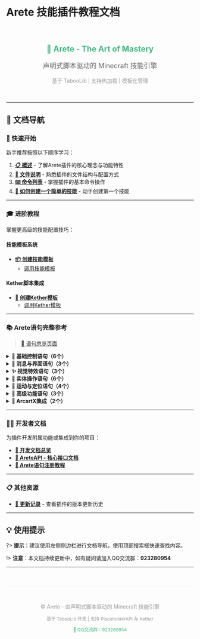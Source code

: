 # Arete 技能插件教程文档

<div style="text-align: center; padding: 20px 0;">
  <h2 style="color: #42b983;">🎴 Arete - The Art of Mastery</h2>
  <p style="font-size: 18px; color: #666;">声明式脚本驱动的 Minecraft 技能引擎</p>
  <p style="color: #999;">基于 TabooLib | 支持热加载 | 模板化管理</p>
</div>

---

## 📖 文档导航

### 🚀 快速开始

新手推荐按照以下顺序学习：

1. **[📋 概述](概述.md)** - 了解Arete插件的核心理念与功能特性
2. **[📁 文件说明](文件说明.md)** - 熟悉插件的文件结构与配置方式
3. **[⌨️ 命令列表](命令列表.md)** - 掌握插件的基本命令操作
4. **[🎯 如何创建一个简单的技能](如何创建一个简单的技能.md)** - 动手创建第一个技能

---

### 🎓 进阶教程

掌握更高级的技能配置技巧：

#### 技能模板系统
- **[📦 创建技能模板](如何创建一个简单的技能模板/index.md)**
  - [调用技能模板](如何创建一个简单的技能模板/如何在技能配置中调用该模板.md)

#### Kether脚本集成
- **[🔧 创建Kether模板](如何创建一个简单的Kether模板/index.md)**
  - [调用Kether模板](如何创建一个简单的Kether模板/如何在技能配置中调用Kether模板.md)

---

### 📚 Arete语句完整参考

> [📑 语句总览页面](「Arete语句（Statement）」/index.md)

<details>
<summary><b>🔧 基础控制语句（6个）</b></summary>

- [🧰 var - 定义与覆盖变量](「Arete语句（Statement）」/var—定义_覆盖上下文变量.md)
- [⚖️ if - 条件判断](「Arete语句（Statement）」/⚖️if—条件判断语句.md)
- [🧠 ifchain - 多分支条件](「Arete语句（Statement）」/ifchain—多分支条件执行_case…else链.md)
- [🔁 for - 循环语句](「Arete语句（Statement）」/for—计次数_区间循环_临时变量.md)
- [🎲 random - 随机执行](「Arete语句（Statement）」/random—按权重随机执行一个子块.md)
- [⏳ delay - 延迟执行](「Arete语句（Statement）」/⏳delay—延迟执行后续语句.md)

</details>

<details>
<summary><b>💬 消息与界面语句（3个）</b></summary>

- [🗨️ message - 发送消息](「Arete语句（Statement）」/️message—发送消息语句.md)
- [📢 nearby-message - 范围消息](「Arete语句（Statement）」/nearby-message—向附近玩家发送消息.md)
- [🪶 title - 标题与副标题](「Arete语句（Statement）」/title—显示标题与副标题.md)

</details>

<details>
<summary><b>✨ 视觉特效语句（3个）</b></summary>

- [🌌 particle - 粒子特效](「Arete语句（Statement）」/particle—粒子特效语句.md)
- [🌈 bedrockparticle - 基岩粒子](「Arete语句（Statement）」/bedrockparticle—播放基岩粒子特效.md)
- [🔊 sound - 音效播放](「Arete语句（Statement）」/sound—播放音效.md)

</details>

<details>
<summary><b>🎯 实体操作语句（6个）</b></summary>

- [🎯 target-entity - 选取实体](「Arete语句（Statement）」/target-entity—范围选取实体_写入上下文变量.md)
- [🗡️ damage - 造成伤害](「Arete语句（Statement）」/️damage—造成伤害.md)
- [🧪 effect - 药水效果](「Arete语句（Statement）」/effect—施加药水效果.md)
- [💨 velocity - 设置速度](「Arete语句（Statement）」/velocity—设置实体速度_冲刺击退.md)
- [💥 knockback - 击退目标](「Arete语句（Statement）」/knockback—按方向击退目标_震退敌人.md)
- [🗑 despawn - 移除实体](「Arete语句（Statement）」/despawn—移除实体_清理载体.md)

</details>

<details>
<summary><b>🚀 运动与定位语句（4个）</b></summary>

- [🎯 raycast - 射线检测](「Arete语句（Statement）」/raycast—获取视线命中点_命中实体指针.md)
- [🧭 move - 平滑移动](「Arete语句（Statement）」/move—平滑移动实体_插值位移（含缓动）.md)
- [🚀 move-accel - 加速推进](「Arete语句（Statement）」/move-accel—加速度推进_追踪位移（限速可控）.md)
- [🌀 nurbs - NURBS曲线生成](「Arete语句（Statement）」/nurbs—三维曲线采样语句（NURBS曲线生成）.md)

</details>

<details>
<summary><b>🔨 高级功能语句（3个）</b></summary>

- [🛡️ armorstand - 盔甲架操作](「Arete语句（Statement）」/️armorstand—生成与驱动隐形盔甲架（可穿物、可运动）.md)
- [🧾 command - 执行指令](「Arete语句（Statement）」/command—控制台执行指令_支持占位符.md)
- [🐉 mm-cast - MythicMobs集成](「Arete语句（Statement）」/mm-cast—调用MythicMobs技能_触发外部连锁.md)

</details>

<details>
<summary><b>🎨 ArcartX集成（2个）</b></summary>

- [🦋 arcartx-model - 实体模型](「Arete语句（Statement）」/arcartx-model—设置ArcartX实体模型.md)
- [🐺 arcartx-anim - 动画播放](「Arete语句（Statement）」/arcartx-anim—播放ArcartX动画.md)

</details>

---

### 👨‍💻 开发者文档

为插件开发附属功能或集成到你的项目：

- **[🔌 开发文档总览](附属开发以及对应API/index.md)**
- **[🧩 AreteAPI - 核心接口文档](附属开发以及对应API/AreteAPI—技能系统核心接口文档.md)**
- **[📝 Arete语句注册教程](附属开发以及对应API/Arete语句注册教程（StatementRegistryGuide）.md)**

---

### 📋 其他资源

- **[📝 更新记录](更新记录.md)** - 查看插件的版本更新历史

---

## 💡 使用提示

?> **提示**：建议使用左侧侧边栏进行文档导航，使用顶部搜索框快速查找内容。

!> **注意**：本文档持续更新中，如有疑问请加入QQ交流群：**923280954**

---

<div style="text-align: center; padding: 30px 0; color: #999; border-top: 1px solid #eee; margin-top: 50px;">
  <p style="font-size: 14px;">© Arete - 由声明式脚本驱动的 Minecraft 技能引擎</p>
  <p style="font-size: 12px;">基于 TabooLib 开发 | 支持 PlaceholderAPI 与 Kether</p>
  <p style="font-size: 12px; margin-top: 10px;">
    <a href="#" style="color: #42b983; text-decoration: none;">📱 QQ交流群：923280954</a>
  </p>
</div>
